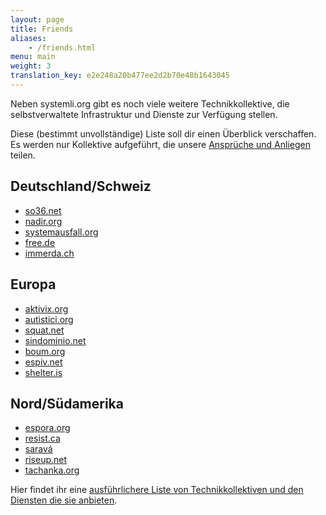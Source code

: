 ```yaml
---
layout: page
title: Friends
aliases:
    - /friends.html
menu: main
weight: 3
translation_key: e2e248a20b477ee2d2b70e48b1643045
---
```

Neben systemli.org gibt es noch viele weitere Technikkollektive, die selbstverwaltete Infrastruktur und Dienste zur Verfügung stellen.

Diese (bestimmt unvollständige) Liste soll dir einen Überblick verschaffen. Es werden nur Kollektive aufgeführt, die unsere [Ansprüche und Anliegen](about-us.html) teilen.

## Deutschland/Schweiz

* [so36.net](https://so36.net)
* [nadir.org](https://nadir.org)
* [systemausfall.org](https://systemausfall.org)
* [free.de](https://free.de)
* [immerda.ch](https://immerda.ch)

## Europa

* [aktivix.org](https://aktivix.org/)
* [autistici.org](https://autistici.org)
* [squat.net](https://squat.net/)
* [sindominio.net](https://www.sindominio.net/)
* [boum.org](https://boum.org)
* [espiv.net](https://espiv.net/)
* [shelter.is](https://www.shelter.is/)

## Nord/Südamerika

* [espora.org](http://espora.org)
* [resist.ca](https://resist.ca)
* [saravá](https://www.sarava.org/)
* [riseup.net](https://riseup.net/)
* [tachanka.org](https://tachanka.org/)

Hier findet ihr eine [ausführlichere Liste von Technikkollektiven und den Diensten die sie anbieten](https://help.riseup.net/en/security/resources/radical-servers).

